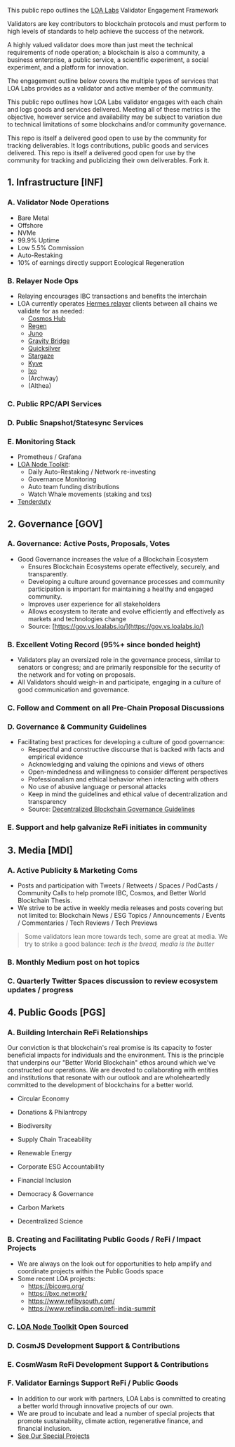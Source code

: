 This public repo outlines the [LOA Labs](https://loalabs.io) Validator Engagement Framework

Validators are key contributors to blockchain protocols and must perform to high levels of standards to help achieve the success of the network. 

A highly valued validator does more than just meet the technical requirements of node operation; a blockchain is also a community, a business enterprise, a public service, a scientific experiment, a social experiment, and a platform for innovation. 

The engagement outline below covers the multiple types of services that LOA Labs provides as a validator and active member of the community. 

This public repo outlines how LOA Labs validator engages with each chain and logs goods and services delivered. Meeting all of these metrics is the objective, however service and availability may be subject to variation due to technical limitations of some blockchains and/or community governance. 

This repo is itself a delivered good open to use by the community for tracking deliverables. It logs contributions, public goods and services delivered. This repo is itself a delivered good open for use by the community for tracking and publicizing their own deliverables. Fork it.


## 1. Infrastructure [INF]

### A. **Validator Node Operations**
- Bare Metal
- Offshore
- NVMe
- 99.9% Uptime
- Low 5.5% Commission
- Auto-Restaking
- 10% of earnings directly support Ecological Regeneration

### B. **Relayer Node Ops**
* Relaying encourages IBC transactions and benefits the interchain
* LOA currently operates [Hermes relayer](https://github.com/informalsystems/hermes) clients between all chains we validate for as needed:
    * [Cosmos Hub](https://www.mintscan.io/cosmos/validators/cosmosvaloper18624s66va2yh3fhf3tamnexdy69m460zzcdchd)
    - [Regen](https://www.mintscan.io/regen/validators/regenvaloper1tdc350ylkjfvqk4mjs6rqqksgl2wfghz2fx95h)
    - [Juno](https://www.mintscan.io/juno/validators/junovaloper1zhgppyrs988x4spqxqchflg74qusw2cxxeqmnn)
    - [Gravity Bridge](https://www.mintscan.io/gravity-bridge/validators/gravityvaloper1ggydhncd8mwx9hgycqf7zqqhqce3f23d7ecppn)
    - [Quicksilver](https://www.mintscan.io/quicksilver/validators/quickvaloper1clmvzgshr45ntmf2uapl2uyaen2qrh2mc04usz)
    - [Stargaze](https://www.mintscan.io/stargaze/validators/starsvaloper16gzehchwqzl5p2gmx2jfnf22hk2tw3n8v5mxad)
    - [Kyve](https://www.mintscan.io/kyve/validators/kyvevaloper1fkm6cskfz6s0dyeet0pmmt2tyf2mrjdf9hhvgs)
    - [Ixo](https://www.mintscan.io/ixo/validators/ixovaloper1wy8l75dr2r5g6s5dwnvq0az0w3carqdml5agp9)
    - (Archway)
    - (Althea)

### C. **Public RPC/API Services**


### D. **Public Snapshot/Statesync Services**


### E. **Monitoring Stack**
- Prometheus / Grafana
- [LOA Node Toolkit](https://github.com/LOA-Labs/loa-node-toolkit):
  - Daily Auto-Restaking / Network re-investing
  - Governance Monitoring
  - Auto team funding distributions
  - Watch Whale movements (staking and txs)
- [Tenderduty](https://github.com/blockpane/tenderduty)



## 2. Governance [GOV]

### A. **Governance: Active Posts, Proposals, Votes**
* Good Governance increases the value of a Blockchain Ecosystem
    * Ensures Blockchain Ecosystems operate effectively, securely, and transparently.
    * Developing a culture around governance processes and community participation is important for maintaining a healthy and engaged community.
    * Improves user experience for all stakeholders
    * Allows ecosystem to iterate and evolve efficiently and effectively as markets and technologies change
    * Source: [https://gov.vs.loalabs.io/](https://gov.vs.loalabs.io/)

### B. **Excellent Voting Record (95%+ since bonded height)**
* Validators play an oversized role in the governance process, similar to senators or congress; and are primarily responsible for the security of the network and for voting on proposals.
* All Validators should weigh-in and participate, engaging in a culture of good communication and governance.

### C. **Follow and Comment on all Pre-Chain Proposal Discussions**


### D. **Governance & Community Guidelines**
* Facilitating best practices for developing a culture of good governance:
  * Respectful and constructive discourse that is backed with facts and empirical evidence
  * Acknowledging and valuing the opinions and views of others
  * Open-mindedness and willingness to consider different perspectives
  * Professionalism and ethical behavior when interacting with others
  * No use of abusive language or personal attacks
  * Keep in mind the guidelines and ethical value of decentralization and transparency
  * Source: [Decentralized Blockchain Governance Guidelines](https://gov.vs.loalabs.io/02-culture)

### E. **Support and help galvanize ReFi initiates in community**




## 3. Media [MDI]

### A. **Active Publicity & Marketing Coms**
* Posts and participation with Tweets / Retweets / Spaces / PodCasts / Community Calls to help promote IBC, Cosmos, and Better World Blockchain Thesis. 
* We strive to be active in weekly media releases and posts covering but not limited to: Blockchain News / ESG Topics / Announcements / Events / Commentaries / Tech Reviews / Tech Previews

> Some validators lean more towards tech, some are great at media. We try to strike a good balance: *tech is the bread, media is the butter*

### B. **Monthly Medium post on hot topics**


### C. **Quarterly Twitter Spaces discussion to review ecosystem updates / progress**




## 4. Public Goods [PGS]

### A. **Building Interchain ReFi Relationships**
Our conviction is that blockchain's real promise is its capacity to foster beneficial impacts for individuals and the environment. This is the principle that underpins our "Better World Blockchain" ethos around which we've constructed our operations. We are devoted to collaborating with entities and institutions that resonate with our outlook and are wholeheartedly committed to the development of blockchains for a better world.

* Circular Economy

* Donations & Philantropy

* Biodiversity

* Supply Chain Traceability

* Renewable Energy

* Corporate ESG Accountability

* Financial Inclusion

* Democracy & Governance

* Carbon Markets

* Decentralized Science

### B. **Creating and Facilitating Public Goods / ReFi / Impact Projects**
* We are always on the look out for opportunities to help amplify and coordinate projects within the Public Goods space 
* Some recent LOA projects:
  * https://bicowg.org/
  * https://bxc.network/
  * https://www.refibysouth.com/
  * https://www.refiindia.com/refi-india-summit

### C. **[LOA Node Toolkit](https://github.com/LOA-Labs/loa-node-toolkit) Open Sourced**


### D. **CosmJS Development Support & Contributions**


### E. **CosmWasm ReFi Development Support & Contributions**


### F. **Validator Earnings Support ReFi / Public Goods**

* In addition to our work with partners, LOA Labs is committed to creating a better world through innovative projects of our own. 
* We are proud to incubate and lead a number of special projects that promote sustainability, climate action, regenerative finance, and financial inclusion. 
* [See Our Special Projects](https://loalabs.io/)



